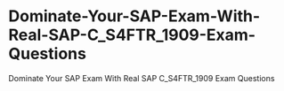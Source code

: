 # Dominate-Your-SAP-Exam-With-Real-SAP-C_S4FTR_1909-Exam-Questions
Dominate Your SAP Exam With Real SAP C_S4FTR_1909 Exam Questions
